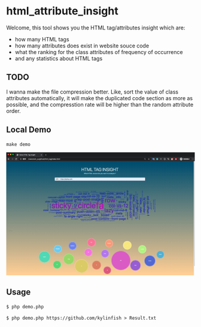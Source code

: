 # html_attribute_insight

Welcome, this tool shows you the HTML tag/attributes insight which are:

- how many HTML tags
- how many attributes does exist in website souce code
- what the ranking for the class attributes of frequency of occurrence
- and any statistics about HTML tags

## TODO
I wanna make the file compression better. Like, sort the value of class attributes automatically,
it will make the duplicated code section as more as possible, and the compresstion rate will be higher than the random attribute order.


## Local Demo
```
make demo
```
![Demo screenshot](screenshot.jpg)

## Usage
```
$ php demo.php
```

```
$ php demo.php https://github.com/kylinfish > Result.txt
```
